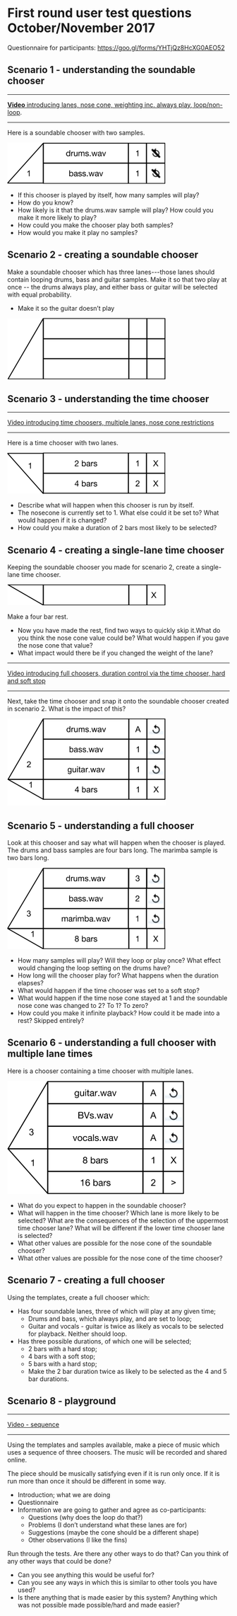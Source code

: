 # First round user test questions October/November 2017

Questionnaire for participants: <https://goo.gl/forms/YHTjQz8HcXG0AEO52> 

## Scenario 1 - understanding the soundable chooser

-----

[**Video** introducing lanes, nose cone, weighting inc. always play, loop/non-loop](https://drive.google.com/file/d/0B8-mMuIk5IXDb1pEX2p6c1RNcGs/view?usp=sharing).

----

Here is a soundable chooser with two samples. 

![](images/image7.png)

* If this chooser is played by itself, how many samples will play? 
* How do you know? 
* How likely is it that the drums.wav sample will play? How could you make it more likely to play? 
* How could you make the chooser play both samples? 
* How would you make it play no samples?


## Scenario 2 - creating a soundable chooser
Make a soundable chooser which has three lanes---those lanes should contain looping drums, bass and guitar samples. Make it so that two play at once -- the drums always play, and either bass or guitar will be selected with equal probability. 

* Make it so the guitar doesn’t play

![](images/image2.png)


## Scenario 3 - understanding the time chooser

-----

[Video introducing time choosers, multiple lanes, nose cone restrictions](https://drive.google.com/file/d/0B8-mMuIk5IXDdXdNQWJNMFMzSHc/view?usp=sharing)

-----

Here is a time chooser with two lanes.

![](images/image5.png)

* Describe what will happen when this chooser is run by itself.
* The nosecone is currently set to 1. What else could it be set to? What would happen if it is changed?
* How could you make a duration of 2 bars most likely to be selected?


## Scenario 4 - creating a single-lane time chooser
Keeping the soundable chooser you made for scenario 2, create a single-lane time chooser.

![](images/image3.png)

Make a four bar rest.

* Now you have made the rest, find two ways to quickly skip it.What do you think the nose cone value could be? What would happen if you gave the nose cone that value?
* What impact would there be if you changed the weight of the lane?

----

[Video introducing full choosers, duration control via the time chooser, hard and soft stop](https://drive.google.com/file/d/0B8-mMuIk5IXDNjAyUG1ud0RwNkk/view?usp=sharing)

----

Next, take the time chooser and snap it onto the soundable chooser created in scenario 2. What is the impact of this?

![](images/image4.png)


## Scenario 5 - understanding a full chooser
Look at this chooser and say what will happen when the chooser is played. The drums and bass samples are four bars long. The marimba sample is two bars long.

![](images/image6.png)

* How many samples will play? Will they loop or play once? What effect would changing the loop setting on the drums have?
* How long will the chooser play for? What happens when the duration elapses?
* What would happen if the time chooser was set to a soft stop?
* What would happen if the time nose cone stayed at 1 and the soundable nose cone was changed to 2? To 1? To zero?
* How could you make it infinite playback? How could it be made into a rest? Skipped entirely?


## Scenario 6 - understanding a full chooser with multiple lane times
Here is a chooser containing a time chooser with multiple lanes.

![](images/image1.png)

* What do you expect to happen in the soundable chooser?
* What will happen in the time chooser? Which lane is more likely to be selected? What are the consequences of the selection of the uppermost time chooser lane? What will be different if the lower time chooser lane is selected?
* What other values are possible for the nose cone of the soundable chooser?
* What other values are possible for the nose cone of the time chooser?


## Scenario 7 - creating a full chooser
Using the templates, create a full chooser which:

* Has four soundable lanes, three of which will play at any given time;
   * Drums and bass, which always play, and are set to loop;
   * Guitar and vocals - guitar is twice as likely as vocals to be selected for playback. Neither should loop.
* Has three possible durations, of which one will be selected;
   * 2 bars with a hard stop;
   * 4 bars with a soft stop;
   * 5 bars with a hard stop;
   * Make the 2 bar duration twice as likely to be selected as the 4 and 5 bar durations.


## Scenario 8 - playground

----

[Video - sequence](https://drive.google.com/file/d/0B8-mMuIk5IXDaTBGaHplSWs4RU0/view?usp=sharing)

----

Using the templates and samples available, make a piece of music which uses a sequence of three choosers. The music will be recorded and shared online. 

The piece should be musically satisfying even if it is run only once. If it is run more than once it should be different in some way.


* Introduction; what we are doing
* Questionnaire
* Information we are going to gather and agree as co-participants:
	* Questions (why does the loop do that?)
	* Problems (I don’t understand what these lanes are for)
	* Suggestions (maybe the cone should be a different shape)
	* Other observations (I like the fins)


Run through the tests. Are there any other ways to do that? Can you think of any other ways that could be done?

* Can you see anything this would be useful for?
* Can you see any ways in which this is similar to other tools you have used?
* Is there anything that is made easier by this system? Anything which was not possible made possible/hard and made easier?